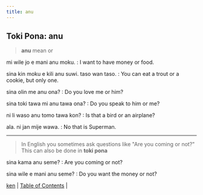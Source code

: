 ```yaml
---
title: anu
---
```


## Toki Pona: anu

> **anu** mean or

mi wile jo e mani anu moku.
: I want to have money or food.

sina kin moku e kili anu suwi. taso wan taso.
: You can eat a trout or a cookie, but only one.

sina olin me anu ona?
: Do you love me or him?

sina toki tawa mi anu tawa ona?
: Do you speak to him or me?

ni li waso anu tomo tawa kon?
: Is that a bird or an airplane?

ala. ni jan mije wawa.
: No that is Superman.

---

> In English you sometimes ask questions like "Are you coming or not?" This can also be done in **toki pona**

sina kama anu seme?
: Are you coming or not?

sina wile e mani anu seme?
: Do you want the money or not?

[ken](62ken.md) | [Table of Contents](toc.md) | 
